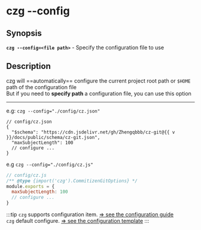 # czg --config

## Synopsis

**`czg --config=<file path>`** - Specify the configuration file to use

## Description

czg will ==automatically== configure the current project root path or `$HOME` path of the configuration file<br>
But if you need to **specify path** a configuration file, you can use this option

---

e.g: `czg --config="./config/cz.json"`

<script setup>
import { useData } from 'vitepress'

const { site } = useData()
const v = site.value.themeConfig.nav?.[4]?.text.slice(1)
</script>

```json-vue
// config/cz.json
{
  "$schema": "https://cdn.jsdelivr.net/gh/Zhengqbbb/cz-git@{{ v }}/docs/public/schema/cz-git.json",
  "maxSubjectLength": 100
  // configure ...
}
```

e.g `czg --config="./config/cz.js"`

```js
// config/cz.js
/** @type {import('czg').CommitizenGitOptions} */
module.exports = {
  maxSubjectLength: 100
  // configure ...
}
```

:::tip
`czg` supports configuration item. [⇒ see the configuration guide](/config/show)<br>
`czg` default configure. [⇒ see the configuration template](/config/)
:::
